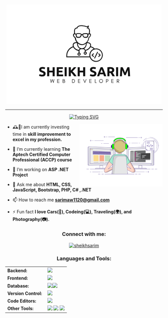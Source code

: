 
<br>

<p align="center">
  <img src="github-Profile.png" alt="logo">
</p>

<hr>
<p align="center">
  <a href="https://git.io/typing-svg">
    <img src="https://readme-typing-svg.herokuapp.com?font=Architects+Daughter&color=DC143C&size=40&lines=Hi!+It's+me+Sarim!;I'm+a+Web+Developer.;I'm+also+a+Student;Problem+Solver" alt="Typing SVG">
  </a>
</p>
<img align="right" height="200px" src="CodingPic2.gif">

- 🕰️💪I am currently investing time in **skill improvement to excel in my profession.**

- 🌱 I’m currently learning **The Aptech Certified Computer Professional (ACCP) course**

- 👯 I’m working on **ASP .NET Project**

- 💬 Ask me about **HTML, CSS, JavaScript, Bootstrap, PHP, C# ,.NET**

- 📫 How to reach me **<sarimaw1120@gmail.com>**

- ⚡ Fun fact **I love Cars(🚗), Codeing(💻), Traveling(🌍), and Photography(📷).**



<h3 align="center">Connect with me:</h3>
<p align="center">
<a href="https://linkedin.com/in/sheikhsarim" target="blank"><img align="center" src="https://raw.githubusercontent.com/rahuldkjain/github-profile-readme-generator/master/src/images/icons/Social/linked-in-alt.svg" alt="sheikhsarim" height="30" width="40" /></a>
</p>

<h3 align="center">Languages and Tools:</h3>
<table align="center">
    <tr>
        <td style="font-weight: bold; padding-right: 10px; vertical-align: center;">Backend:</td>
        <td><img height="40" src="https://skillicons.dev/icons?i=php,cs,net,laravel,nodejs"/></td>
    </tr>
    <tr>
        <td style="font-weight: bold; padding-right: 10px; vertical-align: center;">Frontend:</td>
        <td><img height="40" src="https://skillicons.dev/icons?i=html,css,js,ts,bootstrap,figma"/></td>
    </tr>
    <tr  >
        <td style="font-weight: bold; padding-right: 10px; vertical-align: center; border: none;">Database:</td>
        <td><img height="40" src="https://cdn.jsdelivr.net/gh/devicons/devicon@latest/icons/microsoftsqlserver/microsoftsqlserver-original.svg"/><img height="40" src="https://skillicons.dev/icons?i=mysql"/></td>
    </tr>
    <tr>
        <td style="font-weight: bold; padding-right: 10px; vertical-align: center; border: none;">Version Control:</td>
        <td><img height="40" src="https://skillicons.dev/icons?i=git,github"/></td>
    </tr>
    <tr>
        <td style="font-weight: bold; padding-right: 10px; vertical-align: center; border: none;">Code Editors:</td>
        <td><img height="40" src="https://skillicons.dev/icons?i=vscode,visualstudio"/></td>
    </tr>
    <tr>
      <td style="font-weight: bold; padding-right: 10px; vertical-align: center; border: none;">Other Tools:
      </td>
      <td>
        <img height="40" src="https://cdn.jsdelivr.net/gh/devicons/devicon@latest/icons/illustrator/illustrator-line.svg" />
        <img height="40" src="https://cdn.jsdelivr.net/gh/devicons/devicon@latest/icons/photoshop/photoshop-original.svg" />
        <img height="40" src="https://cdn.jsdelivr.net/gh/devicons/devicon@latest/icons/figma/figma-original.svg" />
      </td>
    </tr>
</table>
